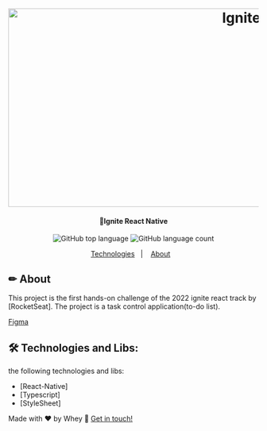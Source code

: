 <h1 align="center">
    <img alt="IgniteReact" title="#IgniteReact" src="./desafio-01/src/assets/Capa.png" width="1000" height="400"/>
</h1>

<h4 align="center"> 
	🚀Ignite React Native
</h4>

<p align="center">

  <img alt="GitHub top language" src="https://img.shields.io/github/languages/top/Wheyckson/react-native-todoList.svg">  
 
  <img alt="GitHub language count" src="https://img.shields.io/github/languages/count/Wheyckson/react-native-todoList.svg">

</p>

<p align="center">
  <a href="#technologies">Technologies</a>&nbsp;&nbsp;&nbsp;|&nbsp;&nbsp;&nbsp;
  <a href="#information">About</a>&nbsp;&nbsp;&nbsp;
</p>

## ✏ About

This project is the first hands-on challenge of the 2022 ignite react track by [RocketSeat]. The project is a task control application(to-do list).

[Figma](<https://www.figma.com/file/XWCSwV7i59CklcQsw4Ee9H/ToDo-List-(Copy)?type=design&node-id=0-1&t=o6Akr3GyAqfwO81V-0>)

## 🛠 Technologies and Libs:

the following technologies and libs:

- [React-Native]
- [Typescript]
- [StyleSheet]

Made with ♥ by Whey :wave: [Get in touch!](https://www.linkedin.com/in/wheyckson-lopes/)
